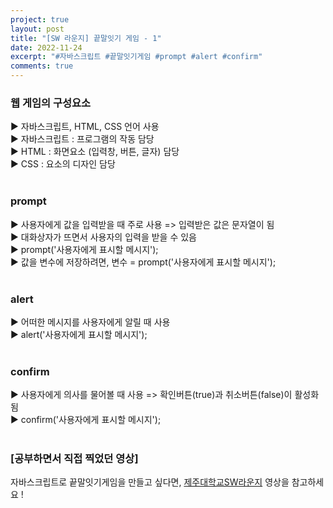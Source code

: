 ```yaml
---
project: true
layout: post
title: "[SW 라운지] 끝말잇기 게임 - 1"
date: 2022-11-24
excerpt: "#자바스크립트 #끝말잇기게임 #prompt #alert #confirm"
comments: true
---
```


### 웹 게임의 구성요소 <br>
▶️ 자바스크립트, HTML, CSS 언어 사용 <br>
▶️ 자바스크립트 : 프로그램의 작동 담당 <br>
▶️ HTML : 화면요소 (입력창, 버튼, 글자) 담당 <br>
▶️ CSS : 요소의 디자인 담당 <br>
<br>
### prompt <br>
▶️ 사용자에게 값을 입력받을 때 주로 사용 => 입력받은 값은 문자열이 됨 <br>
▶️ 대화상자가 뜨면서 사용자의 입력을 받을 수 있음 <br>
▶️ prompt('사용자에게 표시할 메시지'); <br>
▶️ 값을 변수에 저장하려면, 변수 = prompt('사용자에게 표시할 메시지'); <br>
<br>
### alert <br>
▶️ 어떠한 메시지를 사용자에게 알릴 때 사용 <br>
▶️ alert('사용자에게 표시할 메시지'); <br>
<br>
### confirm <br>
▶️ 사용자에게 의사를 물어볼 때 사용 => 확인버튼(true)과 취소버튼(false)이 활성화됨 <br>
▶️ confirm('사용자에게 표시할 메시지'); <br>
<br>

### [공부하면서 직접 찍었던 영상]

자바스크립트로 끝말잇기게임을 만들고 싶다면, [제주대학교SW라운지](https://www.youtube.com/watch?v=5O4oHzEnMtk&list=PLkb1-AwKYLZb0vV-DPGhtk_wHmrtYnh1G&index=1) 영상을 참고하세요 !
